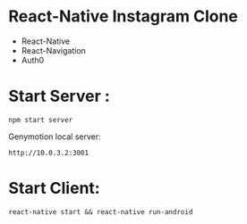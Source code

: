 # React-Native Instagram Clone

- React-Native
- React-Navigation
- Auth0


# Start Server :
```
npm start server
```

Genymotion local server:
```
http://10.0.3.2:3001
```

# Start Client:
```
react-native start && react-native run-android
```
